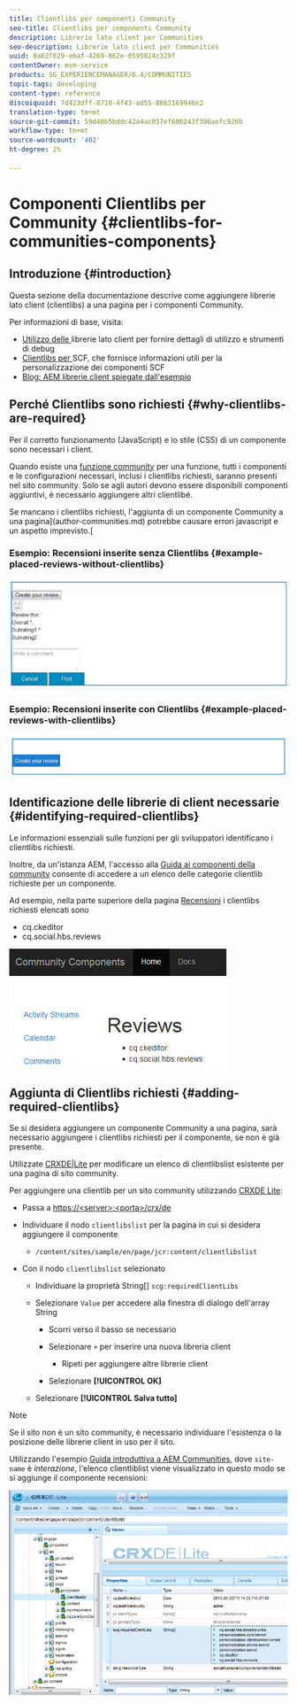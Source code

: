```yaml
---
title: Clientlibs per componenti Community
seo-title: Clientlibs per componenti Community
description: Librerie lato client per Communities
seo-description: Librerie lato client per Communities
uuid: 0a62f629-e6af-4269-862e-0595824c329f
contentOwner: msm-service
products: SG_EXPERIENCEMANAGER/6.4/COMMUNITIES
topic-tags: developing
content-type: reference
discoiquuid: 7d423dff-8710-4f43-ad55-8863169946e2
translation-type: tm+mt
source-git-commit: 59d40b5bddc42a4ac057ef600243f396aefc926b
workflow-type: tm+mt
source-wordcount: '402'
ht-degree: 2%

---
```



# Componenti Clientlibs per Community {#clientlibs-for-communities-components}

## Introduzione {#introduction}

Questa sezione della documentazione descrive come aggiungere librerie lato client (clientlibs) a una pagina per i componenti Community.

Per informazioni di base, visita:

* [Utilizzo delle ](../../help/sites-developing/clientlibs.md) librerie lato client per fornire dettagli di utilizzo e strumenti di debug
* [Clientlibs per ](client-customize.md#clientlibs) SCF, che fornisce informazioni utili per la personalizzazione dei componenti SCF
* [Blog: AEM librerie client spiegate dall&#39;esempio](https://blogs.adobe.com/experiencedelivers/experience-management/clientlibs-explained-example/)

## Perché Clientlibs sono richiesti {#why-clientlibs-are-required}

Per il corretto funzionamento (JavaScript) e lo stile (CSS) di un componente sono necessari i client.

Quando esiste una [funzione community](functions.md) per una funzione, tutti i componenti e le configurazioni necessari, inclusi i clientlibs richiesti, saranno presenti nel sito community. Solo se agli autori devono essere disponibili componenti aggiuntivi, è necessario aggiungere altri clientlibé.

Se mancano i clientlibs richiesti, l&#39;aggiunta di un componente Community a una pagina](author-communities.md) potrebbe causare errori javascript e un aspetto imprevisto.[

### Esempio: Recensioni inserite senza Clientlibs {#example-placed-reviews-without-clientlibs}

![chlimage_1-244](assets/chlimage_1-244.png)

### Esempio: Recensioni inserite con Clientlibs {#example-placed-reviews-with-clientlibs}

![chlimage_1-245](assets/chlimage_1-245.png)

## Identificazione delle librerie di client necessarie {#identifying-required-clientlibs}

Le informazioni essenziali sulle funzioni per gli sviluppatori identificano i clientlibs richiesti.

Inoltre, da un&#39;istanza AEM, l&#39;accesso alla [Guida ai componenti della community](components-guide.md) consente di accedere a un elenco delle categorie clientlib richieste per un componente.

Ad esempio, nella parte superiore della pagina [Recensioni](http://localhost:4502/content/community-components/en/reviews.html) i clientlibs richiesti elencati sono

* cq.ckeditor
* cq.social.hbs.reviews

![chlimage_1-246](assets/chlimage_1-246.png)

## Aggiunta di Clientlibs richiesti {#adding-required-clientlibs}

Se si desidera aggiungere un componente Community a una pagina, sarà necessario aggiungere i clientlibs richiesti per il componente, se non è già presente.

Utilizzate [CRXDE|Lite](#using-crxde-lite) per modificare un elenco di clientlibslist esistente per una pagina di sito community.

Per aggiungere una clientlib per un sito community utilizzando [CRXDE Lite](../../help/sites-developing/developing-with-crxde-lite.md):

* Passa a [https://&lt;server>:&lt;porta>/crx/de](http://localhost:4502/crx/de)
* Individuare il nodo `clientlibslist` per la pagina in cui si desidera aggiungere il componente

   * `/content/sites/sample/en/page/jcr:content/clientlibslist`

* Con il nodo `clientlibslist` selezionato

   * Individuare la proprietà String[] `scg:requiredClientLibs`
   * Selezionare `Value` per accedere alla finestra di dialogo dell&#39;array String

      * Scorri verso il basso se necessario
      * Selezionare `+` per inserire una nuova libreria client

         * Ripeti per aggiungere altre librerie client
      * Selezionare **[!UICONTROL OK]**
   * Selezionare **[!UICONTROL Salva tutto]**



>[!NOTE]
>
>Se il sito non è un sito community, è necessario individuare l&#39;esistenza o la posizione delle librerie client in uso per il sito.

Utilizzando l&#39;esempio [Guida introduttiva a  AEM Communities](getting-started.md), dove `site-name` è *interazione*, l&#39;elenco clientliblist viene visualizzato in questo modo se si aggiunge il componente recensioni:

![chlimage_1-247](assets/chlimage_1-247.png)

